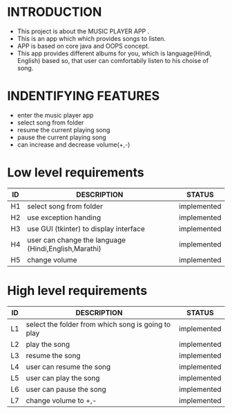 
# INTRODUCTION
* This project is about the MUSIC PLAYER APP . 
* This is an app which which provides songs to listen.
* APP is based on core java and  OOPS concept.
* This app provides different albums for you,  which is language(Hindi, English) based so,
  that user can comfortabily listen to his choise of song.

# INDENTIFYING FEATURES
* enter the music player app 
* select song from folder
* resume the current playing song
* pause the current playing song
* can increase and decrease volume(+,-)

# Low level requirements
| ID | DESCRIPTION | STATUS |
| -- |------------ | -------|
|H1| select song from folder     | implemented  |
|H2| use exception handing     | implemented  |
|H3| use GUI (tkinter) to display interface| implemented  |
|H4| user can change the language (Hindi,English,Marathi) | implemented   |
|H5| change volume| implemented|



# High level requirements
|ID|DESCRIPTION|STATUS|
|--|-----------|------|
|L1|select the folder from which song is going to play| implemented    |
|L2| play the song|implemented     |
|L3| resume the song| implemented   |
|L4|user can resume the song|implemented|
|L5|user can play the song|implemented|
|L6|user can pause the song|implemented|
|L7|change volume to +,-|implemented|

